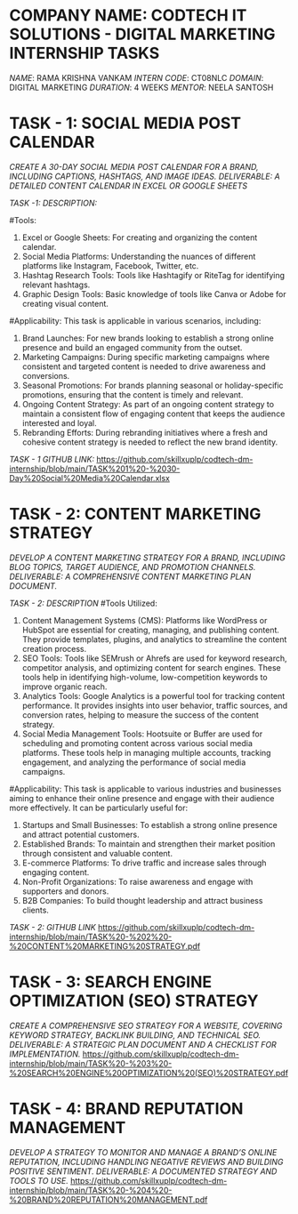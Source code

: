 # COMPANY NAME: CODTECH IT SOLUTIONS - DIGITAL MARKETING INTERNSHIP TASKS

*NAME*: RAMA KRISHNA VANKAM
*INTERN CODE*: CT08NLC
*DOMAIN*: DIGITAL MARKETING
*DURATION*: 4 WEEKS
*MENTOR*: NEELA SANTOSH 


# TASK - 1: SOCIAL MEDIA POST CALENDAR
*CREATE A 30-DAY SOCIAL MEDIA POST CALENDAR FOR A BRAND, INCLUDING CAPTIONS, HASHTAGS, AND IMAGE IDEAS.
DELIVERABLE: A DETAILED CONTENT CALENDAR IN EXCEL OR GOOGLE SHEETS*

*TASK -1: DESCRIPTION:*

#Tools:
1. Excel or Google Sheets: For creating and organizing the content calendar.
2. Social Media Platforms: Understanding the nuances of different platforms like Instagram, Facebook, Twitter, etc.
3. Hashtag Research Tools: Tools like Hashtagify or RiteTag for identifying relevant hashtags.
4. Graphic Design Tools: Basic knowledge of tools like Canva or Adobe for creating visual content.

#Applicability:
This task is applicable in various scenarios, including:
1. Brand Launches: For new brands looking to establish a strong online presence and build an engaged community from the outset.
2. Marketing Campaigns: During specific marketing campaigns where consistent and targeted content is needed to drive awareness and conversions.
3. Seasonal Promotions: For brands planning seasonal or holiday-specific promotions, ensuring that the content is timely and relevant.
4. Ongoing Content Strategy: As part of an ongoing content strategy to maintain a consistent flow of engaging content that keeps the audience interested and loyal.
5. Rebranding Efforts: During rebranding initiatives where a fresh and cohesive content strategy is needed to reflect the new brand identity.

*TASK - 1 GITHUB LINK:*
https://github.com/skillxuplp/codtech-dm-internship/blob/main/TASK%201%20-%2030-Day%20Social%20Media%20Calendar.xlsx



# TASK - 2: CONTENT MARKETING STRATEGY
*DEVELOP A CONTENT MARKETING STRATEGY FOR A BRAND, INCLUDING BLOG TOPICS, TARGET AUDIENCE, AND PROMOTION CHANNELS.
DELIVERABLE: A COMPREHENSIVE CONTENT MARKETING PLAN DOCUMENT.*

*TASK - 2: DESCRIPTION*
#Tools Utilized:

1. Content Management Systems (CMS): Platforms like WordPress or HubSpot are essential for creating, managing, and publishing content. They provide templates, plugins, and analytics to streamline the content creation process.
2. SEO Tools: Tools like SEMrush or Ahrefs are used for keyword research, competitor analysis, and optimizing content for search engines. These tools help in identifying high-volume, low-competition keywords to improve organic reach.
3. Analytics Tools: Google Analytics is a powerful tool for tracking content performance. It provides insights into user behavior, traffic sources, and conversion rates, helping to measure the success of the content strategy.
4. Social Media Management Tools: Hootsuite or Buffer are used for scheduling and promoting content across various social media platforms. These tools help in managing multiple accounts, tracking engagement, and analyzing the performance of social media campaigns.

#Applicability:
This task is applicable to various industries and businesses aiming to enhance their online presence and engage with their audience more effectively. It can be particularly useful for:

1. Startups and Small Businesses: To establish a strong online presence and attract potential customers.
2. Established Brands: To maintain and strengthen their market position through consistent and valuable content.
3. E-commerce Platforms: To drive traffic and increase sales through engaging content.
4. Non-Profit Organizations: To raise awareness and engage with supporters and donors.
5. B2B Companies: To build thought leadership and attract business clients.

*TASK - 2: GITHUB LINK*
https://github.com/skillxuplp/codtech-dm-internship/blob/main/TASK%20-%202%20-%20CONTENT%20MARKETING%20STRATEGY.pdf



# TASK - 3: SEARCH ENGINE OPTIMIZATION (SEO) STRATEGY
*CREATE A COMPREHENSIVE SEO STRATEGY FOR A WEBSITE, COVERING KEYWORD STRATEGY, BACKLINK BUILDING, AND TECHNICAL SEO.
DELIVERABLE: A STRATEGIC PLAN DOCUMENT AND A CHECKLIST FOR IMPLEMENTATION.*
https://github.com/skillxuplp/codtech-dm-internship/blob/main/TASK%20-%203%20-%20SEARCH%20ENGINE%20OPTIMIZATION%20(SEO)%20STRATEGY.pdf



# TASK - 4: BRAND REPUTATION MANAGEMENT
*DEVELOP A STRATEGY TO MONITOR AND MANAGE A BRAND’S ONLINE REPUTATION, INCLUDING HANDLING NEGATIVE REVIEWS AND BUILDING POSITIVE SENTIMENT.
DELIVERABLE: A DOCUMENTED STRATEGY AND TOOLS TO USE.*
https://github.com/skillxuplp/codtech-dm-internship/blob/main/TASK%20-%204%20-%20BRAND%20REPUTATION%20MANAGEMENT.pdf


